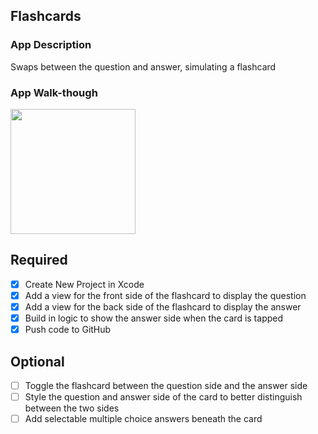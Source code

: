 ## Flashcards

### App Description
Swaps between the question and answer, simulating a flashcard

### App Walk-though
<img src="https://s3.amazonaws.com/img0.recordit.co/4fE4gcbnv5.mp4?AWSAccessKeyId=AKIAINSRFOQXTN4DT46A&Expires=1539471799&Signature=vyzGu6Z92Ho6dV0y%2F79RrR92oTA%3D" width=200><br>

## Required
- [x] Create New Project in Xcode
- [x] Add a view for the front side of the flashcard to display the question
- [x] Add a view for the back side of the flashcard to display the answer
- [x] Build in logic to show the answer side when the card is tapped
- [x] Push code to GitHub
## Optional
- [ ] Toggle the flashcard between the question side and the answer side
- [ ] Style the question and answer side of the card to better distinguish between the two sides
- [ ] Add selectable multiple choice answers beneath the card
